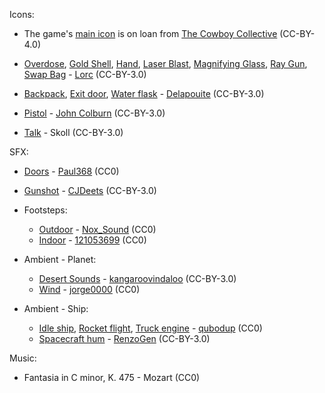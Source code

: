 Icons:

* The game's [main icon](https://raw.githubusercontent.com/CowboyCollective/CowboyCollective.github.io/master/Favicon.png) is on loan from [The Cowboy Collective](https://cowboycollective.cc/) (CC-BY-4.0)

* [Overdose](https://game-icons.net/1x1/lorc/overdose.html), [Gold Shell](https://game-icons.net/1x1/lorc/gold-shell.html), [Hand](https://game-icons.net/1x1/lorc/hand.html), [Laser Blast](https://game-icons.net/1x1/lorc/laser-blast.html), [Magnifying Glass](https://game-icons.net/1x1/lorc/magnifying-glass.html), [Ray Gun](https://game-icons.net/1x1/lorc/ray-gun.html), [Swap Bag](https://game-icons.net/1x1/lorc/swap-bag.html) - [Lorc](http://lorcblog.blogspot.com/) (CC-BY-3.0)

* [Backpack](https://game-icons.net/1x1/delapouite/backpack.html), [Exit door](https://game-icons.net/1x1/delapouite/exit-door.html), [Water flask](https://game-icons.net/1x1/delapouite/water-flask.html) - [Delapouite](http://delapouite.com/) (CC-BY-3.0)

* [Pistol](https://game-icons.net/1x1/john-colburn/pistol-gun.html) - [John Colburn](http://ninmunanmu.com/) (CC-BY-3.0)

* [Talk](https://game-icons.net/1x1/skoll/talk.html) - Skoll (CC-BY-3.0)



SFX:
 
* [Doors](https://freesound.org/people/Paul368/sounds/264063/) - [Paul368](https://freesound.org/people/Paul368/) (CC0)

* [Gunshot](https://freesound.org/people/CJDeets/sounds/476740/) - [CJDeets](https://freesound.org/people/CJDeets/) (CC-BY-3.0)

* Footsteps:
    * [Outdoor](https://freesound.org/search/?q=490951) - [Nox_Sound](https://freesound.org/people/Nox_Sound/) (CC0)
    * [Indoor](https://freesound.org/people/121053699/sounds/467992/) - [121053699](https://freesound.org/people/121053699/) (CC0)

* Ambient - Planet: 
    * [Desert Sounds](https://freesound.org/people/kangaroovindaloo/sounds/138288/) - [kangaroovindaloo](https://freesound.org/people/kangaroovindaloo/) (CC-BY-3.0)
    * [Wind](https://freesound.org/people/jorge0000/sounds/361053/) - [jorge0000](https://freesound.org/people/jorge0000/) (CC0)

* Ambient - Ship:
    * [Idle ship](https://freesound.org/people/qubodup/sounds/163117/), [Rocket flight](https://freesound.org/people/qubodup/sounds/171106/), [Truck engine](https://freesound.org/people/qubodup/sounds/187564/) - [qubodup](https://freesound.org/people/qubodup/) (CC0)
    * [Spacecraft hum](https://freesound.org/people/RenzoGen/sounds/351740/) - [RenzoGen](https://freesound.org/people/RenzoGen/) (CC-BY-3.0)



Music:

* Fantasia in C minor, K. 475 - Mozart (CC0)
